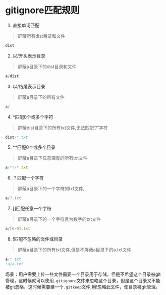 # gitignore匹配规则
1. 直接单词匹配
> 屏蔽所有dist目录和文件
  ```javascript
  dist
  ```

2. 以/开头表示目录
> 屏蔽a目录下的dist目录和文件
  ```javascript
  a/dist
  ```

3. 以/结尾表示目录
> 屏蔽a目录下的所有文件
  ```javascript
  a/
  ```

4. *匹配0个或多个字符
> 屏蔽dist目录下的所有txt文件,无法匹配“/”字符
  ```javascript
  dist/*.txt
  ```

5. **匹配0个或多个目录
> 屏蔽a目录下任意深度的所有txt文件
  ```javascript
  a/**/*.txt
  ```

6. ？匹配一个字符
> 屏蔽a目录下的一个字符的txt文件,
  ```javascript
  a/?.txt
  ```

7. []匹配任意一个字符
> 屏蔽a目录下的一个字符且为数字的txt文件
  ```javascript
  a/[0-9].txt
  ```

8. !匹配不忽略的文件或目录
> 屏蔽a目录下的所有txt文件,但是不屏蔽a目录下的a.txt文件
  ```javascript
  a/*.txt
  !a/a.txt
  ```
场景：用户需要上传一些文件需要一个目录用于存储，但是不希望这个目录被git管理，这时候就可以使用`.gitignore`文件来忽略这个目录，但是这个目录又不能被git忽略，这时候需要建一个`.gitkeep`文件,用!忽略此文件，使目录被git管理。
